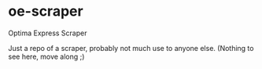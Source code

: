 # oe-scraper
Optima Express Scraper


Just a repo of a scraper, probably not much use to anyone else.
(Nothing to see here, move along ;)
